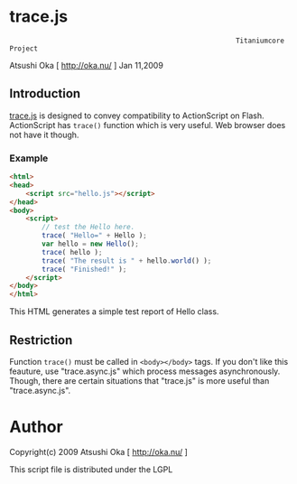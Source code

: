 
# trace.js

                                                            Titaniumcore Project

Atsushi Oka [ http://oka.nu/ ]                                       Jan 11,2009

## Introduction

[trace.js](trace.js) is designed to convey compatibility to ActionScript on Flash.
ActionScript has `trace()` function which is very useful. Web browser does
not have it though.

### Example

```html
<html>
<head>
    <script src="hello.js"></script>
</head>
<body>
    <script>
        // test the Hello here.
        trace( "Hello=" + Hello );
        var hello = new Hello();
        trace( hello );
        trace( "The result is " + hello.world() );
        trace( "Finished!" );
    </script>
</body>
</html>
```

This HTML generates a simple test report of Hello class.

## Restriction

Function `trace()` must be called in `<body></body>` tags.
If you don't like this feauture, use "trace.async.js" which process
messages asynchronously.  Though, there are certain situations that
"trace.js" is more useful than "trace.async.js".


# Author

Copyright(c) 2009 Atsushi Oka [ http://oka.nu/ ]

This script file is distributed under the LGPL
